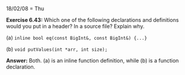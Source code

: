 18/02/08 = Thu

**Exercise 6.43:** Which one of the following declarations and definitions would you put in a header? In a source file? Explain why.

(a) `inline bool eq(const BigInt&, const BigInt&) {...}`

(b) `void putValues(int *arr, int size);`

**Answer:** Both. (a) is an inline function definition, while (b) is a function declaration.